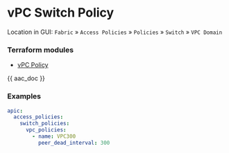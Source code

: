 # vPC Switch Policy

Location in GUI:
`Fabric` » `Access Policies` » `Policies` » `Switch` » `VPC Domain`

### Terraform modules

* [vPC Policy](https://registry.terraform.io/modules/netascode/vpc-policy/aci/latest)

{{ aac_doc }}

### Examples

```yaml
apic:
  access_policies:
    switch_policies:
      vpc_policies:
        - name: VPC300
          peer_dead_interval: 300
```
